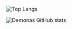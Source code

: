 ![Top Langs](https://github-readme-stats.vercel.app/api/top-langs/?username=DemonasLT)


![Demonas GitHub stats](https://github-readme-stats.vercel.app/api?username=DemonasLT&show_icons=true&theme=radical)
